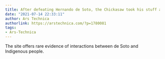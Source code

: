 ```yaml
---
title: After defeating Hernando de Soto, the Chickasaw took his stuff and remade it
date: "2021-07-14 22:33:11"
author: Ars Technica
authorlink: https://arstechnica.com/?p=1780081
tags:
- Ars-Technica
---
```

The site offers rare evidence of interactions between de Soto and Indigenous people.